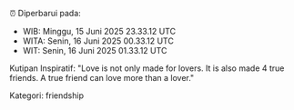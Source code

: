 ⏰ Diperbarui pada:
- WIB: Minggu, 15 Juni 2025 23.33.12 UTC
- WITA: Senin, 16 Juni 2025 00.33.12 UTC
- WIT: Senin, 16 Juni 2025 01.33.12 UTC

Kutipan Inspiratif:
"Love is not only made for lovers. It is also made 4 true friends. A true friend can love more than a lover."


Kategori: friendship

